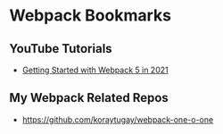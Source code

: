 # Webpack Bookmarks
## YouTube Tutorials
- [Getting Started with Webpack 5 in 2021](https://www.youtube.com/watch?v=9c3dBhvtt6o&list=PLMDsVveKyVFpROLKY34Dk5eE1UAOEvlWj)

## My Webpack Related Repos
- https://github.com/koraytugay/webpack-one-o-one
